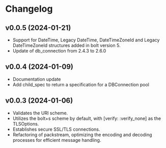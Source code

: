 # Changelog

## v0.0.5 (2024-01-21)
  * Support for DateTime, Legacy DateTime, DateTimeZoneId and Legacy DateTimeZoneId structures added in bolt version 5.
  * Update of db_connection from 2.4.3 to 2.6.0

## v0.0.4 (2024-01-09)
  * Documentation update
  * Add child_spec to return a specification for a DBConnection pool

## v0.0.3 (2024-01-06)
  * Validates the URI scheme.
  * Utilizes the bolt+s scheme by default, with [verify: :verify_none] as the TLSOptions.
  * Establishes secure SSL/TLS connections.
  * Refactoring of packstream, optimizing the encoding and decoding processes for efficient message handling.